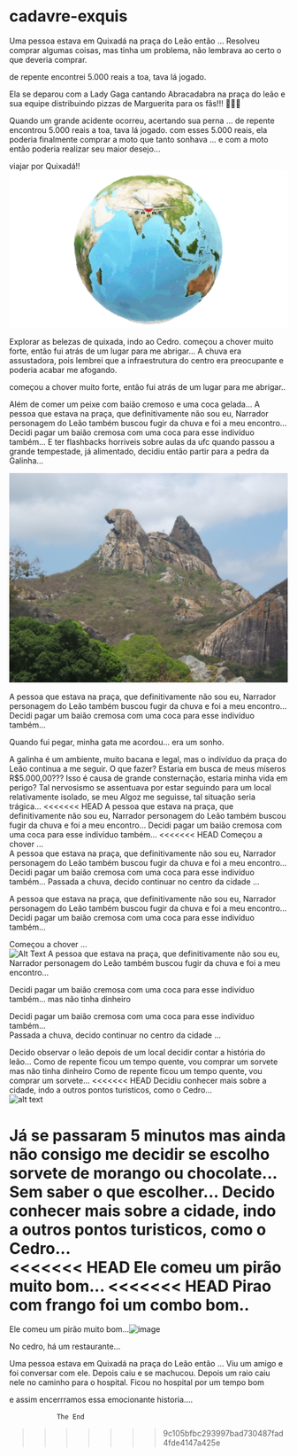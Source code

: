 # cadavre-exquis
Uma pessoa estava em Quixadá na praça do Leão então ...
Resolveu comprar algumas coisas, mas tinha um problema, não lembrava ao certo o que deveria comprar.

de repente encontrei 5.000 reais a toa, tava lá jogado.

Ela se deparou com a Lady Gaga cantando Abracadabra na praça do leão e sua equipe distribuindo pizzas de Marguerita para os fãs!!! 🤣🤣🤣

Quando um grande acidente ocorreu, acertando sua perna ...
de repente encontrou 5.000 reais a toa, tava lá jogado.
com esses 5.000 reais, ela poderia finalmente comprar a moto que tanto sonhava ...
e com a moto então poderia realizar seu maior desejo...

viajar por Quixadá!!
![alt text](02-38-04-740_512.webp)

Explorar as belezas de quixada, indo ao Cedro.
começou a chover muito forte, então fui atrás de um lugar para me abrigar...
A chuva era assustadora, pois lembrei que a infraestrutura do centro era preocupante e poderia acabar me afogando.

começou a chover muito forte, então fui atrás de um lugar para me abrigar..

Além de comer um peixe com baião cremoso e uma coca gelada...
A pessoa que estava na praça, que definitivamente não sou eu, Narrador personagem do Leão também buscou fugir da chuva e foi a meu encontro...
Decidi pagar um baião cremosa com uma coca para esse indivíduo também...
E ter flashbacks horriveis sobre aulas da ufc
quando passou a grande tempestade, já alimentado, decidiu então partir para a pedra da Galinha...

![alt text](Pedra_da_Galinha_Choca_-_Broody_Hen's_Rock.jpg)


A pessoa que estava na praça, que definitivamente não sou eu, Narrador personagem do Leão também buscou fugir da chuva e foi a meu encontro...
Decidi pagar um baião cremosa com uma coca para esse indivíduo também...

Quando fui pegar, minha gata me acordou... era um sonho.





A galinha é um ambiente, muito bacana e legal, mas o indivíduo da praça do Leão continua a me seguir.
O que fazer? Estaria em busca de meus míseros R$5.000,00??? Isso é causa de grande consternação, estaria minha vida em perigo?
Tal nervosismo se assentuava por estar seguindo para um local relativamente isolado, se meu Algoz me seguisse, tal situação seria trágica... 
<<<<<<< HEAD
A pessoa que estava na praça, que definitivamente não sou eu, Narrador personagem do Leão também buscou fugir da chuva e foi a meu encontro...
Decidi pagar um baião cremosa com uma coca para esse indivíduo também...
<<<<<<< HEAD
Começou a chover ...    
A pessoa que estava na praça, que definitivamente não sou eu, Narrador personagem do Leão também buscou fugir da chuva e foi a meu encontro...
Decidi pagar um baião cremosa com uma coca para esse indivíduo também...
Passada a chuva, decido continuar no centro da cidade ...




A pessoa que estava na praça, que definitivamente não sou eu, Narrador personagem do Leão também buscou fugir da chuva e foi a meu encontro...
Decidi pagar um baião cremosa com uma coca para esse indivíduo também...

Começou a chover ...    
![Alt Text](https://media3.giphy.com/media/v1.Y2lkPTc5MGI3NjExbWpqeXlyNzBxemk5N3p1NTNpMGYwdWloeXRxMnB3ZmRtZHk0YXNjbCZlcD12MV9pbnRlcm5hbF9naWZfYnlfaWQmY3Q9Zw/Y0zTJ7VrKo9P2/giphy.gif)
A pessoa que estava na praça, que definitivamente não sou eu, Narrador personagem do Leão também buscou fugir da chuva e foi a meu encontro...

Decidi pagar um baião cremosa com uma coca para esse indivíduo também...
mas não tinha dinheiro  

Decidi pagar um baião cremosa com uma coca para esse indivíduo também...    
Passada a chuva, decido continuar no centro da cidade ...

Decido observar o leão depois de um local decidir contar a história do leão...
Como de repente ficou um tempo quente, vou comprar um sorvete
mas não tinha dinheiro 
Como de repente ficou um tempo quente, vou comprar um sorvete...
<<<<<<< HEAD
Decidiu conhecer mais sobre a cidade, indo a outros pontos turisticos, como o Cedro...  
![alt text](https://www.ipatrimonio.org/wp-content/uploads/2017/04/A%C3%A7ude-do-Cedro-Imagem-Claudney-Neves.jpg)

Já se passaram 5 minutos mas ainda não consigo me decidir se escolho sorvete de morango ou chocolate...
Sem saber o que escolher...
Decido conhecer mais sobre a cidade, indo a outros pontos turisticos, como o Cedro...  
<<<<<<< HEAD
Ele comeu um pirão muito bom...
<<<<<<< HEAD
Pirao com frango foi um combo bom..
=======



Ele comeu um pirão muito bom...![image](https://github.com/user-attachments/assets/92070911-276c-4194-8252-dad0c05c45b7)

No cedro, há um restaurante...

Uma pessoa estava em Quixadá na praça do Leão então ...
Viu um amigo e foi conversar com ele.
Depois caiu e se machucou.
Depois um raio caiu nele no caminho para o hospital.
Ficou no hospital por um tempo bom








e assim encerrramos essa emocionante historia....


                The End

>>>>>>> 9c105bfbc293997bad730487fad4fde4147a425e
